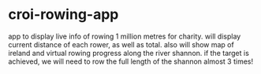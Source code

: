 # croi-rowing-app
app to display live info of rowing 1 million metres for charity. will display current distance of each rower, as well as total. also will show map of ireland and virtual rowing progress along the river shannon. if the target is achieved, we will need to row the full length of the shannon almost 3 times!
